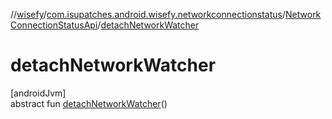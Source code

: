 //[wisefy](../../../index.md)/[com.isupatches.android.wisefy.networkconnectionstatus](../index.md)/[NetworkConnectionStatusApi](index.md)/[detachNetworkWatcher](detach-network-watcher.md)

# detachNetworkWatcher

[androidJvm]\
abstract fun [detachNetworkWatcher](detach-network-watcher.md)()
